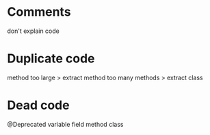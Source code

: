 # Comments

don't explain code

# Duplicate code

method too large > extract method
too many methods > extract class

# Dead code

@Deprecated
variable
field
method
class

